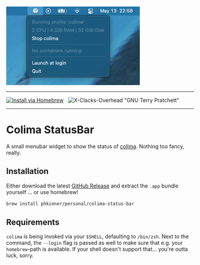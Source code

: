 ![Screenshot](doc/screenshot.png)

---

[![Install via Homebrew](https://img.shields.io/badge/homebrew-phkiener%2Fpersonal%2Fcolima--status--bar-orange?style=for-the-badge)](https://github.com/phkiener/homebrew-personal/blob/main/Casks/colima-status-bar.rb)
&nbsp;
![X-Clacks-Overhead "GNU Terry Pratchett"](https://img.shields.io/badge/this%20is-a%20badge!-blue?style=for-the-badge)

---

# Colima StatusBar

A small menubar widget to show the status of [colima](https://github.com/abiosoft/colima).
Nothing too fancy, really.

## Installation

Either download the latest [GitHub Release](https://github.com/phkiener/ColimaStatusBar/releases/) and extract the `.app` bundle yourself
... or use homebrew!

```sh
brew install phkiener/personal/colima-status-bar
```

## Requirements

`colima` is being invoked via your `$SHELL`, defaulting to `/bin/zsh`. Next to the command, the `--login` flag is passed as well to make sure that
e.g. your `homebrew`-path is available. If your shell doesn't support that... you're outta luck, sorry.
